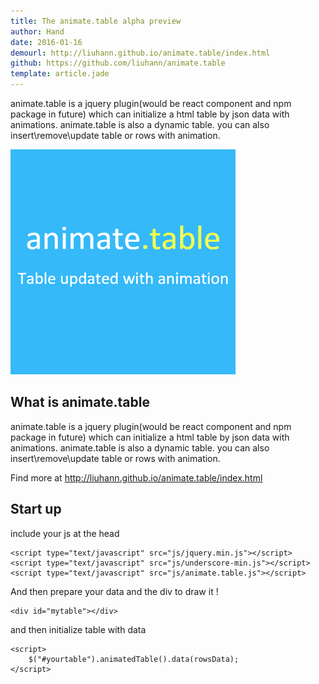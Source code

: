 ```yaml
---
title: The animate.table alpha preview
author: Hand
date: 2016-01-16
demourl: http://liuhann.github.io/animate.table/index.html
github: https://github.com/liuhann/animate.table
template: article.jade
---
```


animate.table is a jquery plugin(would be react component and npm package in future) which can initialize a html table by json data with animations. animate.table is also a dynamic table. you can also insert\remove\update table or rows with animation.

![preview](preview.png)


## What is animate.table

animate.table is a jquery plugin(would be react component and npm package in future) which can initialize a html table by json data with animations. animate.table is also a dynamic table. you can also insert\remove\update table or rows with animation.

Find more at http://liuhann.github.io/animate.table/index.html


## Start up

include your js at the head


    <script type="text/javascript" src="js/jquery.min.js"></script>
    <script type="text/javascript" src="js/underscore-min.js"></script>
    <script type="text/javascript" src="js/animate.table.js"></script>


And then prepare your data and the div to draw it !

    <div id="mytable"></div>

and then initialize table with data    
    
    <script>
        $("#yourtable").animatedTable().data(rowsData);    
    </script>

